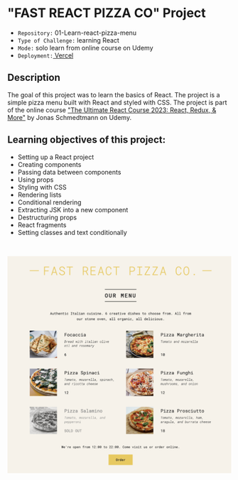 # "FAST REACT PIZZA CO" Project

- `Repository:` 01-Learn-react-pizza-menu
- `Type of Challenge:` learning React
- `Mode:` solo learn from online course on Udemy
- `Deployment:`[ Vercel](https://01-learn-react-pizza-menu.vercel.app/)

## Description

The goal of this project was to learn the basics of React. The project is a simple pizza menu built with React and styled with CSS. The project is part of the online course ["The Ultimate React Course 2023: React, Redux, & More"](https://www.udemy.com/share/108PTK3@svd7LSKS9ey6F-mAoiPwPf0maT7NoRyTUO4HqpNWgU6hsdF-ESPRYJMbg9njS0DY-g==/) by Jonas Schmedtmann on Udemy.

## Learning objectives of this project:

- Setting up a React project
- Creating components
- Passing data between components
- Using props
- Styling with CSS
- Rendering lists
- Conditional rendering
- Extracting JSK into a new component
- Destructuring props
- React fragments
- Setting classes and text conditionally

<br>
<div align="center">

![Preview](Fast-react-pizza-project.png)

</div>
